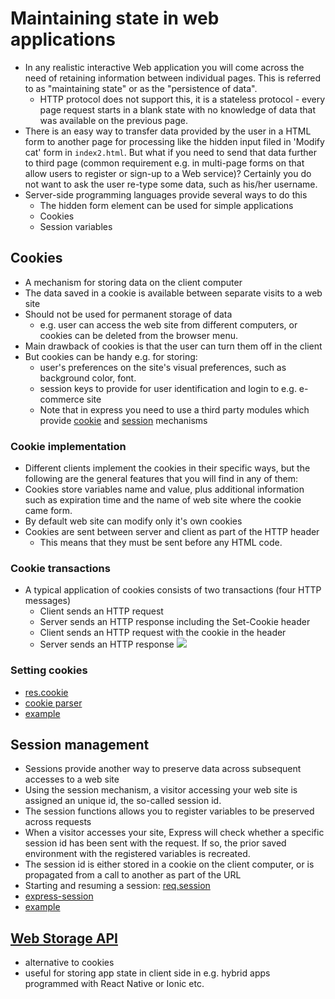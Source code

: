 # Maintaining state in web applications

* In any realistic interactive Web application you will come across the need of retaining information between individual pages. This is referred to as "maintaining state" or as the "persistence of data". 
   * HTTP protocol does not support this, it is a stateless protocol - every page request starts in a blank state with no knowledge of data that was available on the previous page.
* There is an easy way to transfer data provided by the user in a HTML form to another page for processing like the hidden input filed in 'Modify cat' form in `index2.html`. But what if you need to send that data further to third page (common requirement e.g. in multi-page forms on that allow users to register or sign-up to a Web service)? Certainly you do not want to ask the user re-type some data, such as his/her username.
* Server-side programming languages provide several ways to do this
  * The hidden form element can be used for simple applications
  * Cookies
  * Session variables
 
## Cookies 
* A mechanism for storing data on the client computer
* The data saved in a cookie is available between separate visits to a web site
* Should not be used for permanent storage of data
  * e.g. user can access the web site from different computers, or cookies can be deleted from the browser menu. 
* Main drawback of cookies is that the user can turn them off in the client
* But cookies can be handy e.g. for storing:
   * user's preferences on the site's visual preferences, such as background color, font. 
   * session keys to provide for user identification and login to e.g. e-commerce site 
   * Note that in express you need to use a third party modules which provide [cookie](https://expressjs.com/en/resources/middleware/cookie-parser.html) and [session](https://expressjs.com/en/resources/middleware/session.html) mechanisms
   
### Cookie implementation
* Different clients implement the cookies in their specific ways, but the following are the general features that you will find in any of them:
* Cookies store variables name and value, plus additional information such as expiration time and the name of web site where the cookie came form. 
* By default web site can modify only it's own cookies 
* Cookies are sent between server and client as part of the HTTP header
   * This means that they must be sent before any HTML code.


### Cookie transactions
* A typical application of cookies consists of two transactions (four HTTP messages)
   * Client sends an HTTP request 
   * Server sends an HTTP response including the Set-Cookie header 
   * Client sends an HTTP request with the cookie in the header
   * Server sends an HTTP response
   ![](img/cookie.png)

### Setting cookies
* [res.cookie](https://expressjs.com/en/api.html#res.cookie)
* [cookie parser](https://expressjs.com/en/resources/middleware/cookie-parser.html)
* [example](https://www.tutorialspoint.com/expressjs/expressjs_cookies.htm)

## Session management
* Sessions provide another way to preserve data across subsequent accesses to a web site
* Using the session mechanism, a visitor accessing your web site is assigned an unique id, the so-called session id. 
* The session functions allows you to register variables to be preserved across requests
* When a visitor accesses your site, Express will check whether a specific session id has been sent with the request. If so, the prior saved environment with the registered variables is recreated.
* The session id is either stored in a cookie on the client computer, or is propagated from a call to another as part of the URL 
* Starting and resuming a session: [req.session](https://expressjs.com/en/resources/middleware/session.html#reqsession)
* [express-session](https://expressjs.com/en/resources/middleware/session.html)
* [example](https://www.tutorialspoint.com/expressjs/expressjs_sessions.htm)
  
## [Web Storage API](https://developer.mozilla.org/en-US/docs/Web/API/Web_Storage_API)
* alternative to cookies
* useful for storing app state in client side in e.g. hybrid apps programmed with React Native or Ionic etc.

